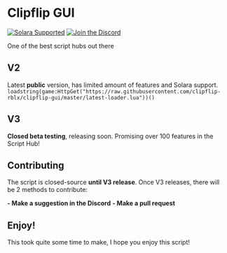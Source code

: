 # Clipflip GUI
[![Solara Supported](https://img.shields.io/badge/Solara-Supported-purple
)](https://discord.gg/realsolara)
[![Join the Discord](https://img.shields.io/badge/Join%20the-Discord-blue?logo=discord)](https://discord.com/invite/xA48xCjWXk)

One of the best script hubs out there



## V2

Latest **public** version, has limited amount of features and Solara support.
```loadstring(game:HttpGet("https://raw.githubusercontent.com/clipflip-rblx/clipflip-gui/master/latest-loader.lua"))()```

## V3

**Closed beta testing**, releasing soon. Promising over 100 features in the Script Hub!

## Contributing

The script is closed-source **until V3 release**. Once V3 releases, there will be 2 methods to contribute:

**- Make a suggestion in the Discord**
**- Make a pull request**

## Enjoy!

This took quite some time to make, I hope you enjoy this script!
